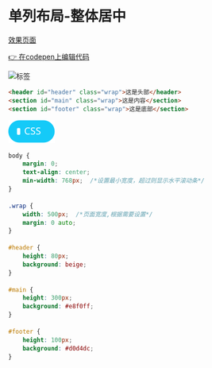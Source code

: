# <b>单列布局-整体居中</b>

[效果页面](00单列布局-整体居中.html ':include :type=iframe width=100% height=483px')

[:point_right: 在codepen上编辑代码](https://codepen.io/shuangcs/pen/vRrrEL)

![标签](../assets/03.svg)

```html
<header id="header" class="wrap">这是头部</header>
<section id="main" class="wrap">这是内容</section>
<section id="footer" class="wrap">这是底部</section>
```
![标签](../assets/css.svg)

```css
body {
    margin: 0;
    text-align: center;
    min-width: 768px;  /*设置最小宽度，超过则显示水平滚动条*/
}

.wrap {
    width: 500px;  /*页面宽度,根据需要设置*/
    margin: 0 auto;
}

#header {
    height: 80px;
    background: beige;
}

#main {
    height: 300px;
    background: #e8f0ff;
}

#footer {
    height: 100px;
    background: #d0d4dc;
}
```


